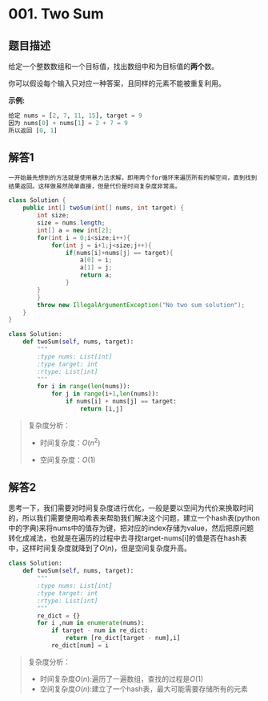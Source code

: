 # 001. Two Sum

## 题目描述

给定一个整数数组和一个目标值，找出数组中和为目标值的**两个**数。

你可以假设每个输入只对应一种答案，且同样的元素不能被重复利用。

**示例:**

```python
给定 nums = [2, 7, 11, 15], target = 9
因为 nums[0] + nums[1] = 2 + 7 = 9
所以返回 [0, 1]
```

## 解答1

 	一开始最先想到的方法就是使用暴力法求解，即用两个for循环来遍历所有的解空间，直到找到结果返回。这样做虽然简单直接，但是代价是时间复杂度非常高。

```java
class Solution {
    public int[] twoSum(int[] nums, int target) {
        int size;
        size = nums.length;
        int[] a = new int[2];
        for(int i = 0;i<size;i++){
            for(int j = i+1;j<size;j++){
                if(nums[i]+nums[j] == target){
                    a[0] = i;
                    a[1] = j;
                    return a;
                }
        }
        }
        throw new IllegalArgumentException("No two sum solution");
    }
}
```

```python
class Solution:
    def twoSum(self, nums, target):
        """
        :type nums: List[int]
        :type target: int
        :rtype: List[int]
        """
        for i in range(len(nums)):
            for j in range(i+1,len(nums)):
                if nums[i] + nums[j] == target:
                    return [i,j]
```



>复杂度分析：
>
>+ 时间复杂度：$O(n^2)$
>
>+ 空间复杂度：$O(1)$

## 解答2

​	思考一下，我们需要对时间复杂度进行优化，一般是要以空间为代价来换取时间的，所以我们需要使用哈希表来帮助我们解决这个问题，建立一个hash表(python中的字典)来将nums中的值存为键，把对应的index存储为value，然后把原问题转化成减法，也就是在遍历的过程中去寻找target-nums[i]的值是否在hash表中，这样时间复杂度就降到了$O(n)$，但是空间复杂度升高。

```python
class Solution:
    def twoSum(self, nums, target):  
        """
        :type nums: List[int]
        :type target: int
        :rtype: List[int]
        """
        re_dict = {}
        for i ,num in enumerate(nums):
            if target - num in re_dict:
                return [re_dict[target - num],i]
            re_dict[num] = i       
```



>复杂度分析：
>
>+ 时间复杂度$O(n)$:遍历了一遍数组，查找的过程是$O(1)$
>+ 空间复杂度$O(n)$:建立了一个hash表，最大可能需要存储所有的元素

>

